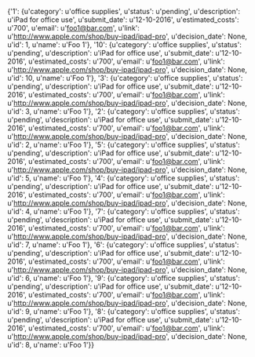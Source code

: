 {'1': {u'category': u'office supplies', u'status': u'pending', u'description': u'iPad for office use', u'submit_date': u'12-10-2016', u'estimated_costs': u'700', u'email': u'foo1@bar.com', u'link': u'http://www.apple.com/shop/buy-ipad/ipad-pro', u'decision_date': None, u'id': 1, u'name': u'Foo 1'}, '10': {u'category': u'office supplies', u'status': u'pending', u'description': u'iPad for office use', u'submit_date': u'12-10-2016', u'estimated_costs': u'700', u'email': u'foo1@bar.com', u'link': u'http://www.apple.com/shop/buy-ipad/ipad-pro', u'decision_date': None, u'id': 10, u'name': u'Foo 1'}, '3': {u'category': u'office supplies', u'status': u'pending', u'description': u'iPad for office use', u'submit_date': u'12-10-2016', u'estimated_costs': u'700', u'email': u'foo1@bar.com', u'link': u'http://www.apple.com/shop/buy-ipad/ipad-pro', u'decision_date': None, u'id': 3, u'name': u'Foo 1'}, '2': {u'category': u'office supplies', u'status': u'pending', u'description': u'iPad for office use', u'submit_date': u'12-10-2016', u'estimated_costs': u'700', u'email': u'foo1@bar.com', u'link': u'http://www.apple.com/shop/buy-ipad/ipad-pro', u'decision_date': None, u'id': 2, u'name': u'Foo 1'}, '5': {u'category': u'office supplies', u'status': u'pending', u'description': u'iPad for office use', u'submit_date': u'12-10-2016', u'estimated_costs': u'700', u'email': u'foo1@bar.com', u'link': u'http://www.apple.com/shop/buy-ipad/ipad-pro', u'decision_date': None, u'id': 5, u'name': u'Foo 1'}, '4': {u'category': u'office supplies', u'status': u'pending', u'description': u'iPad for office use', u'submit_date': u'12-10-2016', u'estimated_costs': u'700', u'email': u'foo1@bar.com', u'link': u'http://www.apple.com/shop/buy-ipad/ipad-pro', u'decision_date': None, u'id': 4, u'name': u'Foo 1'}, '7': {u'category': u'office supplies', u'status': u'pending', u'description': u'iPad for office use', u'submit_date': u'12-10-2016', u'estimated_costs': u'700', u'email': u'foo1@bar.com', u'link': u'http://www.apple.com/shop/buy-ipad/ipad-pro', u'decision_date': None, u'id': 7, u'name': u'Foo 1'}, '6': {u'category': u'office supplies', u'status': u'pending', u'description': u'iPad for office use', u'submit_date': u'12-10-2016', u'estimated_costs': u'700', u'email': u'foo1@bar.com', u'link': u'http://www.apple.com/shop/buy-ipad/ipad-pro', u'decision_date': None, u'id': 6, u'name': u'Foo 1'}, '9': {u'category': u'office supplies', u'status': u'pending', u'description': u'iPad for office use', u'submit_date': u'12-10-2016', u'estimated_costs': u'700', u'email': u'foo1@bar.com', u'link': u'http://www.apple.com/shop/buy-ipad/ipad-pro', u'decision_date': None, u'id': 9, u'name': u'Foo 1'}, '8': {u'category': u'office supplies', u'status': u'pending', u'description': u'iPad for office use', u'submit_date': u'12-10-2016', u'estimated_costs': u'700', u'email': u'foo1@bar.com', u'link': u'http://www.apple.com/shop/buy-ipad/ipad-pro', u'decision_date': None, u'id': 8, u'name': u'Foo 1'}}
